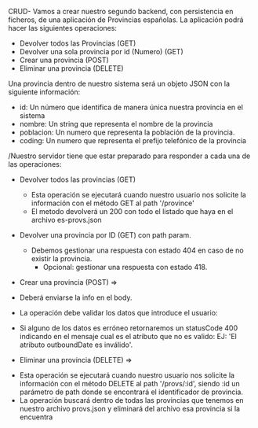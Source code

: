 CRUD- Vamos a crear nuestro segundo backend, con persistencia en ficheros, de una aplicación de Provincias españolas. La aplicación podrá hacer las siguientes operaciones:
 * Devolver todos las Provincias (GET)
 * Devolver una sola provincia por id (Numero) (GET)
 * Crear una provincia (POST)
 * Eliminar una provincia (DELETE)

Una provincia dentro de nuestro sistema será un objeto JSON con la siguiente información:
 - id: Un número que identifica de manera única nuestra provincia en el sistema
 - nombre: Un string que representa el nombre de la provincia
 - poblacion: Un numero que representa la población de la provincia.
 - coding: Un numero que representa el prefijo telefónico de la provincia

/Nuestro servidor tiene que estar preparado para responder a cada una de las operaciones:

* Devolver todos las provincias (GET)
  - Esta operación se ejecutará cuando nuestro usuario nos solicite la información con el método GET al path '/province'
  - El metodo devolverá un 200 con todo el listado que haya en el archivo es-provs.json

 * Devolver una provincia por ID (GET) con path param.
	- Debemos gestionar una respuesta con estado 404 en caso de no existir la provincia.
         - Opcional: gestionar una respuesta con estado 418.

* Crear una provincia (POST) =>
 - Deberá enviarse la info en el body.
 
 - La operación debe validar los datos que introduce el usuario:
    
  - Si alguno de los datos es erróneo retornaremos un statusCode 400 indicando en el mensaje cual es el atributo que no es valido: EJ: 'El atributo outboundDate es inválido'.
  

 * Eliminar una provincia (DELETE) =>

 - Esta operación se ejecutará cuando nuestro usuario nos solicite la información con el método DELETE al path '/provs/:id', siendo :id un parámetro de path donde se encontrará el identificador de provincia.
  - La operación buscará dentro de todas las provincias que tenemos en nuestro archivo provs.json y eliminará del archivo esa provincia si la encuentra